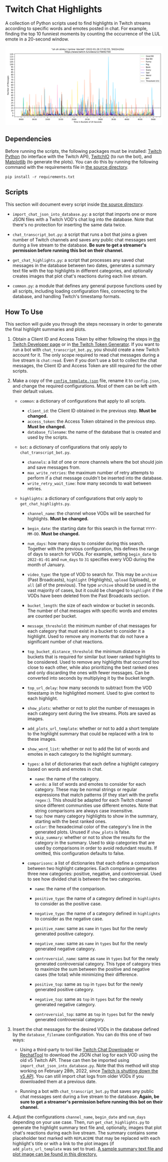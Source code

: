 # Twitch Chat Highlights

A collection of Python scripts used to find highlights in Twitch streams according to specific words and emotes posted in chat. For example, finding the top 10 funniest moments by counting the occurrence of the LUL emote in a 20-second window.

![An example of a generated plot showing chat's reactions during a live stream.](Samples/northernlion_2022-01-26_1276692700.png)

## Dependencies

Before running the scripts, the following packages must be installed: [Twitch Python](https://github.com/PetterKraabol/Twitch-Python) (to interface with the Twitch API), [TwitchIO](https://github.com/TwitchIO/TwitchIO) (to run the bot), and [Matplotlib](https://matplotlib.org/) (to generate the plots). You can do this by running the following command with the requirements file in [the source directory](Source).

```
pip install -r requirements.txt
```

## Scripts

This section will document every script inside [the source directory](Source).

* `import_chat_json_into_database.py`: a script that imports one or more JSON files with a Twitch VOD's chat log into the database. Note that there's no protection for inserting the same data twice.

* `chat_transcript_bot.py`: a script that runs a bot that joins a given number of Twitch channels and saves any public chat messages sent during a live stream to the database. **Be sure to get a streamer's permission before running this bot on their channel.**

* `get_chat_highlights.py`: a script that processes any saved chat messages in the database between two dates, generates a summary text file with the top highlights in different categories, and optionally creates images that plot chat's reactions during each live stream.

* `common.py`: a module that defines any general purpose functions used by all scripts, including loading configuration files, connecting to the database, and handling Twitch's timestamp formats.

## How To Use

This section will guide you through the steps necessary in order to generate the final highlight summaries and plots.

1. Obtain a Client ID and Access Token by either following the steps in [the Twitch Developer page](https://dev.twitch.tv/docs/authentication) or in [the Twitch Token Generator](https://twitchtokengenerator.com/). If you want to run a bot with `chat_transcript_bot.py`, you should create a new Twitch account for it. The only scope required to read chat messages during a live stream is `chat:read`. Even if you don't use a bot to collect the chat messages, the Client ID and Access Token are still required for the other scripts.

2. Make a copy of the [`config_template.json`](Source/config_template.json) file, rename it to `config.json`, and change the required configurations. Most of them can be left with their default values.

	* `common`: a dictionary of configurations that apply to all scripts.

		* `client_id`: the Client ID obtained in the previous step. **Must be changed.**
		* `access_token`: the Access Token obtained in the previous step. **Must be changed.**
		* `database_filename`: the name of the database that is created and used by the scripts.

	* `bot`: a dictionary of configurations that only apply to `chat_transcript_bot.py`.

		* `channels`: a list of one or more channels where the bot should join and save messages from.
		* `max_write_retries`: the maximum number of retry attempts to perform if a chat message couldn't be inserted into the database.
		* `write_retry_wait_time`: how many seconds to wait between retries.

	* `highlights`: a dictionary of configurations that only apply to `get_chat_highlights.py`.

		* `channel_name`: the channel whose VODs will be searched for highlights. **Must be changed.**
		* `begin_date`: the starting date for this search in the format `YYYY-MM-DD`. **Must be changed.**
		* `num_days`: how many days to consider during this search. Together with the previous configuration, this defines the range of days to search for VODs. For example, setting `begin_date` to `2022-01-01` and `num_days` to `31` specifies every VOD during the month of January.
		* `video_type`: the type of VOD to search for. This may be `archive` (Past Broadcasts),  `highlight` (Highlights),  `upload` (Uploads), or `all` (all of the previous). The type `archive` should be used in the vast majority of cases, but it could be changed to `highlight` if the VODs have been deleted from the Past Broadcasts section.

		* `bucket_length`: the size of each window or bucket in seconds. The number of chat messages with specific words and emotes are counted per bucket.
		* `message_threshold`: the minimum number of chat messages for each category that must exist in a bucket to consider it a highlight. Used to remove any moments that do not have a significant number of chat reactions.
		* `top_bucket_distance_threshold`: the minimum distance in buckets that is required for similar but lower ranked highlights to be considered. Used to remove any highlights that occurred too close to each other, while also prioritizing the best ranked ones and only discarding the ones with fewer messages. Can be converted into seconds by multiplying it by the bucket length.
		* `top_url_delay`: how many seconds to subtract from the VOD timestamp in the highlighted moment. Used to give context to each highlight.

		* `show_plots`: whether or not to plot the number of messages in each category sent during the live streams. Plots are saved as images.
		* `add_plots_url_template`: whether or not to add a short template to the highlight summary that could be replaced with a link to these images.
		* `show_word_list`: whether or not to add the list of words and emotes in each category to the highlight summary.

		* `types`: a list of dictionaries that each define a highlight category based on words and emotes in chat.
			* `name`: the name of the category.
			* `words`: a list of words and emotes to consider for each category. These may be normal strings or regular expressions that match patterns (if they start with the prefix `regex:`). This should be adapted for each Twitch channel since different communities use different emotes. Note that string comparisons are always case insensitive.
			* `top`: how many category highlights to show in the summary, starting with the best ranked ones.
			* `color`: the hexadecimal color of the category's line in the generated plots. Unused if `show_plots` is false.
			* `skip_summary`: whether or not to show the results for the category in the summary. Used to skip categories that are used by comparisons in order to avoid redundant results. If omitted, this configuration defaults to false.

		* `comparisons`: a list of dictionaries that each define a comparison between two highlight categories. Each comparison generates three new categories: positive, negative, and controversial. Used to see how divided chat is between the two categories.
			* `name`: the name of the comparison.
			* `positive_type`: the name of a category defined in `highlights` to consider as the positive case.
			* `negative_type`: the name of a category defined in `highlights` to consider as the negative case.

			* `positive_name`: same as `name` in `types` but for the newly generated positive category.
			* `negative_name`: same as `name` in `types` but for the newly generated negative category.
			* `controversial_name`: same as `name` in `types` but for the newly generated controversial category. This type of category tries to maximize the sum between the positive and negative cases (the total) while minimizing their difference.

			* `positive_top`: same as `top` in `types` but for the newly generated positive category.
			* `negative_top`: same as `top` in `types` but for the newly generated negative category.
			* `controversial_top`: same as `top` in `types` but for the newly generated controversial category.

3. Insert the chat messages for the desired VODs in the database defined by the `database_filename` configuration. You can do this one of two ways:

	* Using a third-party to tool like [Twitch Chat Downloader](https://github.com/PetterKraabol/Twitch-Chat-Downloader) or [RechatTool](https://github.com/jdpurcell/RechatTool) to download the JSON chat log for each VOD using the old v5 Twitch API. These can then be imported using `import_chat_json_into_database.py`. Note that this method will stop working on February 28th, 2022, since [Twitch is shutting down the v5 API](https://blog.twitch.tv/en/2021/07/15/legacy-twitch-api-v5-shutdown-details-and-timeline/). You can still import chat logs from older VODs if you downloaded them at a previous date.

	* Running a bot with `chat_transcript_bot.py` that saves any public chat messages sent during a live stream to the database. **Again, be sure to get a streamer's permission before running this bot on their channel.**

4. Adjust the configurations `channel_name`, `begin_date` and `num_days` depending on your use case. Then, run `get_chat_highlights.py` to generate the highlight summary text file and, optionally, images that plot chat's reactions during each live stream. The summary contains some placeholder text marked with `REPLACEME` that may be replaced with each highlight's title or with a link to the plot images (if `add_plots_url_template` was set to true). [A sample summary text file and plot image can be found in this directory.](Samples)